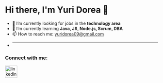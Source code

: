 # Hi there, I'm Yuri Dorea 👋

<!--
**suNshiNexe/suNshiNexe** is a ✨ _special_ ✨ repository because its `README.md` (this file) appears on your GitHub profile.

Here are some ideas to get you started:

###- 🔭 I’m currently working on ...
- 🌱 I’m currently learning ...
- 👯 I’m looking to collaborate on ...
- 🤔 I’m looking for help with ...
- 💬 Ask me about ...
- 📫 How to reach me: ...
- 😄 Pronouns: ...
- ⚡ Fun fact: ...
-->
<!-- SOBRE -->
- 🔭 I’m currently looking for jobs in the <b>technology area</b>
- 🌱 I’m currently learning <b>Java, JS, Node.js, Scrum, DBA</b>
- 📫 How to reach me: yuridorea09@gmail.com
- <hr>
<h3 align="left"> Connect with me: </h3>
<!-- LINKEDIN -->
<p align="left"><a href="https://www.linkedin.com/in/yuriviana/" target="_blank" ><img src="https://cdn.jsdelivr.net/gh/devicons/devicon/icons/linkedin/linkedin-original.svg"   alt="linkedin" width="40" height="40" /></a></p>
<!-- LINGUAGENS -->
